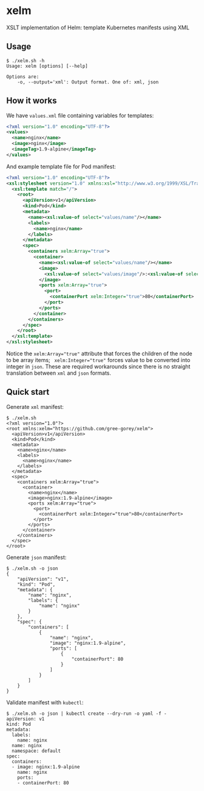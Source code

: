 # xelm
XSLT implementation of Helm: template Kubernetes manifests using XML

## Usage

```console
$ ./xelm.sh -h
Usage: xelm [options] [--help]

Options are:
    -o, --output='xml': Output format. One of: xml, json
```

## How it works

We have `values.xml` file containing variables for templates:
```xml
<?xml version="1.0" encoding="UTF-8"?>
<values>
  <name>nginx</name>
  <image>nginx</image>
  <imageTag>1.9-alpine</imageTag>
</values>
```

And example template file for Pod manifest:
```xml
<?xml version="1.0" encoding="UTF-8"?>
<xsl:stylesheet version="1.0" xmlns:xsl="http://www.w3.org/1999/XSL/Transform" xmlns:xelm="https://github.com/gree-gorey/xelm">
  <xsl:template match="/">
    <root>
      <apiVersion>v1</apiVersion>
      <kind>Pod</kind>
      <metadata>
        <name><xsl:value-of select="values/name"/></name>
        <labels>
          <name>nginx</name>
        </labels>
      </metadata>
      <spec>
        <containers xelm:Array="true">
          <container>
            <name><xsl:value-of select="values/name"/></name>
            <image>
              <xsl:value-of select="values/image"/>:<xsl:value-of select="values/imageTag"/>
            </image>
            <ports xelm:Array="true">
              <port>
                <containerPort xelm:Integer="true">80</containerPort>
              </port>
            </ports>
          </container>
        </containers>
      </spec>
    </root>
  </xsl:template>
</xsl:stylesheet>
```

Notice the `xelm:Array="true"` attribute that forces the children of the node to be array items;
` xelm:Integer="true"` forces value to be converted into integer in `json`. These are required workarounds since there is no straight translation between `xml` and `json` formats.

## Quick start

Generate `xml` manifest:
```console
$ ./xelm.sh
<?xml version="1.0"?>
<root xmlns:xelm="https://github.com/gree-gorey/xelm">
  <apiVersion>v1</apiVersion>
  <kind>Pod</kind>
  <metadata>
    <name>nginx</name>
    <labels>
      <name>nginx</name>
    </labels>
  </metadata>
  <spec>
    <containers xelm:Array="true">
      <container>
        <name>nginx</name>
        <image>nginx:1.9-alpine</image>
        <ports xelm:Array="true">
          <port>
            <containerPort xelm:Integer="true">80</containerPort>
          </port>
        </ports>
      </container>
    </containers>
  </spec>
</root>
```

Generate `json` manifest:
```console
$ ./xelm.sh -o json
{
    "apiVersion": "v1",
    "kind": "Pod",
    "metadata": {
        "name": "nginx",
        "labels": {
            "name": "nginx"
        }
    },
    "spec": {
        "containers": [
            {
                "name": "nginx",
                "image": "nginx:1.9-alpine",
                "ports": [
                    {
                        "containerPort": 80
                    }
                ]
            }
        ]
    }
}
```

Validate manifest with `kubectl`:
```console
$ ./xelm.sh -o json | kubectl create --dry-run -o yaml -f -
apiVersion: v1
kind: Pod
metadata:
  labels:
    name: nginx
  name: nginx
  namespace: default
spec:
  containers:
  - image: nginx:1.9-alpine
    name: nginx
    ports:
    - containerPort: 80
```
